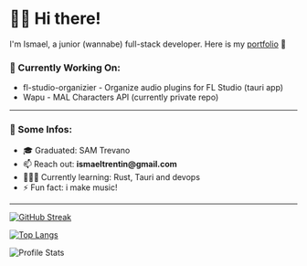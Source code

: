 # 👋🏻 Hi there!

I'm Ismael, a junior (wannabe) full-stack developer.
Here is my [portfolio](https://priisma.dev) 💼

### 🔧 Currently Working On:

* fl-studio-organizier - Organize audio plugins for FL Studio (tauri app)
* Wapu - MAL Characters API (currently private repo)

---

### 🔎 Some Infos:

- 🎓 Graduated:                SAM Trevano
- 📫 Reach out:           __ismaeltrentin@gmail.com__
- 👨🏻‍💻 Currently learning:    Rust, Tauri and devops
- ⚡ Fun fact:                  i make music!

---

[![GitHub Streak](http://github-readme-streak-stats.herokuapp.com?user=IsmaelTrentin&theme=tokyonight)](https://git.io/streak-stats)

[![Top Langs](https://github-readme-stats-phi-olive-85.vercel.app/api/top-langs/?username=IsmaelTrentin&layout=compact&theme=tokyonight)](https://github.com/anuraghazra/github-readme-stats)

![Profile Stats](https://github-readme-stats-phi-olive-85.vercel.app/api?username=IsmaelTrentin&count_private=true&show_icons=true&theme=tokyonight)
